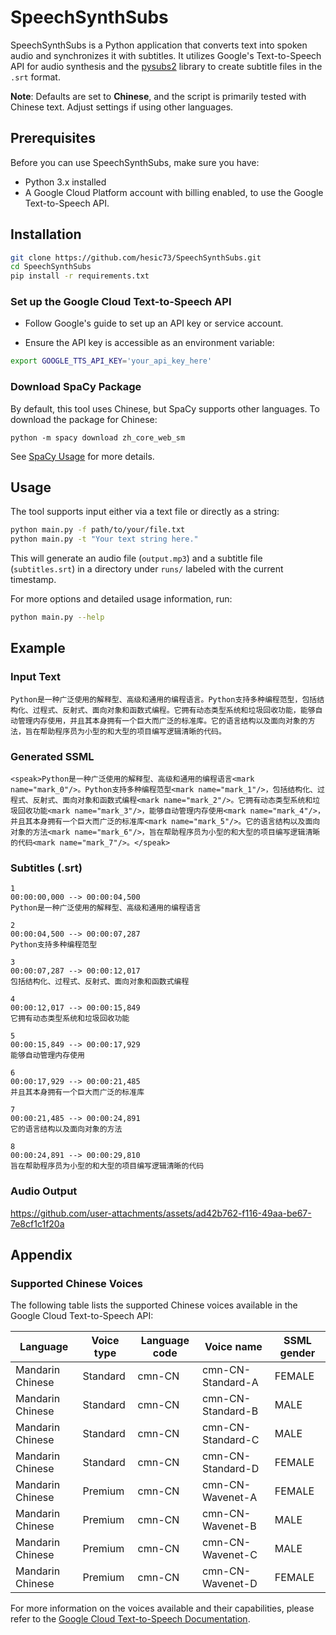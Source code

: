 # SpeechSynthSubs

SpeechSynthSubs is a Python application that converts text into spoken audio and synchronizes it with subtitles. It utilizes Google's Text-to-Speech API for audio synthesis and the [pysubs2](https://github.com/tkarabela/pysubs2) library to create subtitle files in the `.srt` format.

**Note**: Defaults are set to **Chinese**, and the script is primarily tested with Chinese text. Adjust settings if using other languages.

## Prerequisites

Before you can use SpeechSynthSubs, make sure you have:

- Python 3.x installed
- A Google Cloud Platform account with billing enabled, to use the Google Text-to-Speech API.

## Installation
   ```bash
git clone https://github.com/hesic73/SpeechSynthSubs.git
cd SpeechSynthSubs
pip install -r requirements.txt
   ```

### Set up the Google Cloud Text-to-Speech API

- Follow Google's guide to set up an API key or service account.

- Ensure the API key is accessible as an environment variable:

```bash
export GOOGLE_TTS_API_KEY='your_api_key_here'
```

### Download SpaCy Package

By default, this tool uses Chinese, but SpaCy supports other languages. To download the package for Chinese:

```
python -m spacy download zh_core_web_sm
```

See [SpaCy Usage](https://spacy.io/usage) for more details.

## Usage

The tool supports input either via a text file or directly as a string:

```bash
python main.py -f path/to/your/file.txt
python main.py -t "Your text string here."
```

This will generate an audio file (`output.mp3`) and a subtitle file (`subtitles.srt`) in a directory under `runs/` labeled with the current timestamp. 

For more options and detailed usage information, run:

```bash
python main.py --help
```

## Example

### Input Text

```
Python是一种广泛使用的解释型、高级和通用的编程语言。Python支持多种编程范型，包括结构化、过程式、反射式、面向对象和函数式编程。它拥有动态类型系统和垃圾回收功能，能够自动管理内存使用，并且其本身拥有一个巨大而广泛的标准库。它的语言结构以及面向对象的方法，旨在帮助程序员为小型的和大型的项目编写逻辑清晰的代码。
```

### Generated SSML

```
<speak>Python是一种广泛使用的解释型、高级和通用的编程语言<mark name="mark_0"/>。Python支持多种编程范型<mark name="mark_1"/>，包括结构化、过程式、反射式、面向对象和函数式编程<mark name="mark_2"/>。它拥有动态类型系统和垃圾回收功能<mark name="mark_3"/>，能够自动管理内存使用<mark name="mark_4"/>，并且其本身拥有一个巨大而广泛的标准库<mark name="mark_5"/>。它的语言结构以及面向对象的方法<mark name="mark_6"/>，旨在帮助程序员为小型的和大型的项目编写逻辑清晰的代码<mark name="mark_7"/>。</speak>
```

### Subtitles (.srt)

```
1
00:00:00,000 --> 00:00:04,500
Python是一种广泛使用的解释型、高级和通用的编程语言

2
00:00:04,500 --> 00:00:07,287
Python支持多种编程范型

3
00:00:07,287 --> 00:00:12,017
包括结构化、过程式、反射式、面向对象和函数式编程

4
00:00:12,017 --> 00:00:15,849
它拥有动态类型系统和垃圾回收功能

5
00:00:15,849 --> 00:00:17,929
能够自动管理内存使用

6
00:00:17,929 --> 00:00:21,485
并且其本身拥有一个巨大而广泛的标准库

7
00:00:21,485 --> 00:00:24,891
它的语言结构以及面向对象的方法

8
00:00:24,891 --> 00:00:29,810
旨在帮助程序员为小型的和大型的项目编写逻辑清晰的代码
```

### Audio Output

https://github.com/user-attachments/assets/ad42b762-f116-49aa-be67-7e8cf1c1f20a

## Appendix

### Supported Chinese Voices

The following table lists the supported Chinese voices available in the Google Cloud Text-to-Speech API:

| Language         | Voice type | Language code | Voice name        | SSML gender |
| ---------------- | ---------- | ------------- | ----------------- | ----------- |
| Mandarin Chinese | Standard   | cmn-CN        | cmn-CN-Standard-A | FEMALE      |
| Mandarin Chinese | Standard   | cmn-CN        | cmn-CN-Standard-B | MALE        |
| Mandarin Chinese | Standard   | cmn-CN        | cmn-CN-Standard-C | MALE        |
| Mandarin Chinese | Standard   | cmn-CN        | cmn-CN-Standard-D | FEMALE      |
| Mandarin Chinese | Premium    | cmn-CN        | cmn-CN-Wavenet-A  | FEMALE      |
| Mandarin Chinese | Premium    | cmn-CN        | cmn-CN-Wavenet-B  | MALE        |
| Mandarin Chinese | Premium    | cmn-CN        | cmn-CN-Wavenet-C  | MALE        |
| Mandarin Chinese | Premium    | cmn-CN        | cmn-CN-Wavenet-D  | FEMALE      |

For more information on the voices available and their capabilities, please refer to the [Google Cloud Text-to-Speech Documentation](https://cloud.google.com/text-to-speech/docs/voices).
